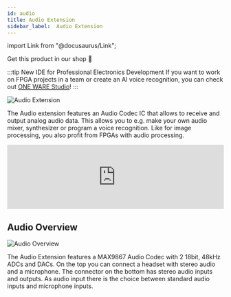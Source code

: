 ```yaml
---
id: audio
title: Audio Extension
sidebar_label:  Audio Extension
---
```


import Link from "@docusaurus/Link";

<Link className="button button--lg shopButton margin-bottom--lg" href="https://shop.vhdplus.com/product/vhdplus-audio-extension/">Get this product in our shop 🛒</Link>

:::tip New IDE for Professional Electronics Development
If you want to work on FPGA projects in a team or create an AI voice recognition, you can check out [ONE WARE Studio](https://one-ware.com/studio)!
:::

![Audio Extension](/img/extensions/audio/Audio.png)

The Audio extension features an Audio Codec IC that allows to receive and output analog audio data. This allows you to e.g. make your own audio mixer, synthesizer or program a voice recognition. Like for image processing, you also profit from FPGAs with audio processing.

<div class="fluidMedia"><iframe id="ytplayer" type="text/html" width="100%" src="https://www.youtube.com/embed/gER89Vu17a0?autoplay=0&origin=http://vhdplus.com" frameborder="0" allowFullScreen></iframe></div>

## Audio Overview
![Audio Overview](/img/extensions/audio/Top_labled.png)

The Audio Extension features a MAX9867 Audio Codec with 2 18bit, 48kHz ADCs and DACs. On the top you can connect a headset with stereo audio and a microphone. The connector on the bottom has stereo audio inputs and outputs. As audio input there is the choice between standard audio inputs and microphone inputs.